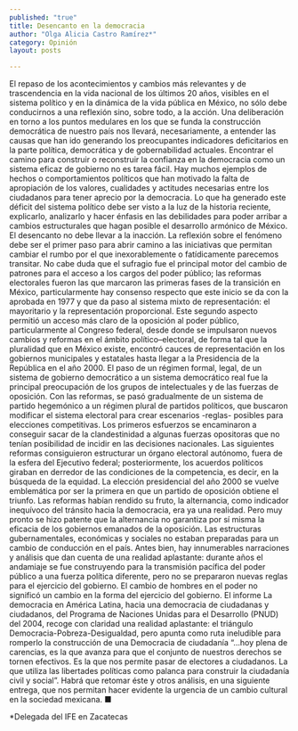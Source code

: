 ```yaml
---
published: "true"
title: Desencanto en la democracia
author: "Olga Alicia Castro Ramírez*"
category: Opinión
layout: posts

---
```


El repaso de los acontecimientos y cambios más relevantes y de trascendencia en la vida nacional de los últimos 20 años, visibles en el sistema político y en la dinámica de la vida pública en México, no sólo debe conducirnos a una reflexión sino, sobre todo, a la acción. Una deliberación en torno a los puntos medulares en los que se funda la construcción democrática de nuestro país nos llevará, necesariamente, a entender las causas que han ido generando los preocupantes indicadores deficitarios en la parte política, democrática y de gobernabilidad actuales.
Encontrar el camino para construir o reconstruir la confianza en la democracia como un sistema eficaz de gobierno no es tarea fácil. Hay muchos ejemplos de hechos o comportamientos políticos que han motivado la falta de apropiación de los valores, cualidades y actitudes necesarias entre los ciudadanos para tener aprecio por la democracia. Lo que ha generado este déficit del sistema político debe ser visto a la luz de la historia reciente, explicarlo, analizarlo y hacer énfasis en las debilidades para poder arribar a cambios estructurales que hagan posible el desarrollo armónico de México. El desencanto no debe llevar a la inacción. La reflexión sobre el fenómeno debe ser el primer paso para abrir camino a las iniciativas que permitan cambiar el rumbo por el que inexorablemente o fatídicamente parecemos transitar. 
No cabe duda que el sufragio fue el principal motor del cambio de patrones para el acceso a los cargos del poder público; las reformas electorales fueron las que marcaron las primeras fases de la transición en México, particularmente hay consenso respecto que este inicio se da con la aprobada en 1977 y que da paso al sistema mixto de representación: el mayoritario y la representación proporcional. Este segundo aspecto permitió un acceso más claro de la oposición al poder público, particularmente al Congreso federal, desde donde se impulsaron nuevos cambios y reformas en el ámbito político–electoral, de forma tal que la pluralidad que en México existe, encontró cauces de representación en los gobiernos municipales y estatales hasta llegar a la Presidencia de la República en el año 2000.
El paso de un régimen formal, legal, de un sistema de gobierno democrático a un sistema democrático real fue la principal preocupación de los grupos de intelectuales y de las fuerzas de oposición. Con las reformas, se pasó gradualmente de un sistema de partido hegemónico a un régimen plural de partidos políticos, que buscaron modificar el sistema electoral para crear escenarios -reglas- posibles para elecciones competitivas. Los primeros esfuerzos se encaminaron a conseguir sacar de la clandestinidad a algunas fuerzas opositoras que no tenían posibilidad de incidir en las decisiones nacionales. Las siguientes reformas consiguieron estructurar un órgano electoral autónomo, fuera de la esfera del Ejecutivo federal; posteriormente, los acuerdos políticos giraban en derredor de las condiciones de la competencia, es decir, en la búsqueda de la equidad. 
La elección presidencial del año 2000 se vuelve emblemática por ser la primera en que un partido de oposición obtiene el triunfo. Las reformas habían rendido su fruto, la alternancia, como indicador inequívoco del tránsito hacia la democracia, era ya una realidad. Pero muy pronto se hizo patente que la alternancia no garantiza por sí misma la eficacia de los gobiernos emanados de la oposición. Las estructuras gubernamentales, económicas y sociales no estaban preparadas para un cambio de conducción en el país. Antes bien, hay innumerables narraciones y análisis que dan cuenta de una realidad aplastante: durante años el andamiaje se fue construyendo para la transmisión pacífica del poder público a una fuerza política diferente, pero no se prepararon nuevas reglas para el ejercicio del gobierno. El cambio de hombres en el poder no significó un cambio en la forma del ejercicio del gobierno. 
El informe La democracia en América Latina, hacia una democracia de ciudadanas y ciudadanos, del Programa de Naciones Unidas para el Desarrollo (PNUD) del 2004, recoge con claridad una realidad aplastante: el triángulo Democracia-Pobreza-Desigualdad, pero apunta como ruta ineludible para romperlo la construcción de una Democracia de ciudadanía “…hoy plena de carencias, es la que avanza para que el conjunto de nuestros derechos se tornen efectivos. Es la que nos permite pasar de electores a ciudadanos. La que utiliza las libertades políticas como palanca para construir la ciudadanía civil y social”. 
Habrá que retomar éste y otros análisis, en una siguiente entrega, que nos permitan hacer evidente la urgencia de un cambio cultural en la sociedad mexicana. ■

*Delegada del IFE en Zacatecas
